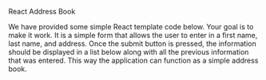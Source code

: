 React Address Book

We have provided some simple React template code below. Your goal is to make it work. It is a simple form that allows the user to enter in a first name, last name, and address. Once the submit button is pressed, the information should be displayed in a list below along with all the previous information that was entered. This way the application can function as a simple address book.
